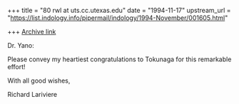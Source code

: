 +++
title = "80 rwl at uts.cc.utexas.edu"
date = "1994-11-17"
upstream_url = "https://list.indology.info/pipermail/indology/1994-November/001605.html"

+++
[Archive link](https://list.indology.info/pipermail/indology/1994-November/001605.html)

Dr. Yano:

Please convey my heartiest congratulations to Tokunaga for this remarkable
effort!

With all good wishes,

Richard Lariviere









